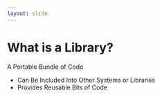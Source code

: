```yaml
---
layout: slide
---
```


# What is a Library?

A Portable Bundle of Code

* Can Be Included Into Other Systems or Libraries
* Provides Reusable Bits of Code

